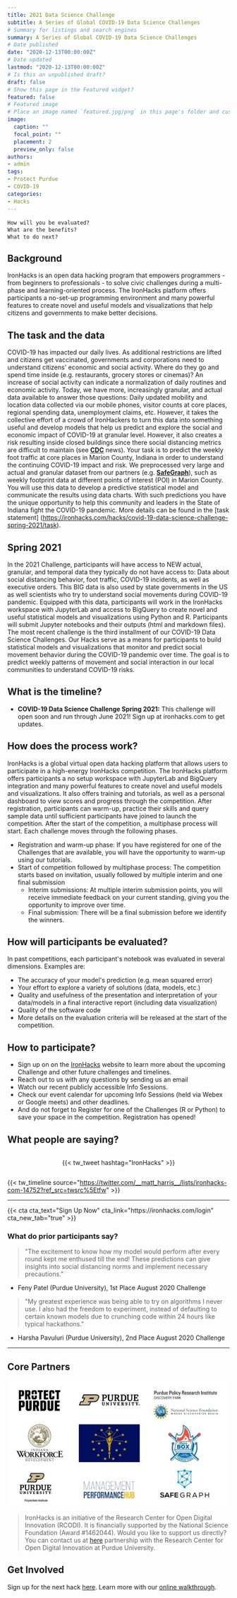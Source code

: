 ```yaml
---
title: 2021 Data Science Challenge
subtitle: A Series of Global COVID-19 Data Science Challenges
# Summary for listings and search engines
summary: A Series of Global COVID-19 Data Science Challenges
# Date published
date: "2020-12-13T00:00:00Z"
# Date updated
lastmod: "2020-12-13T00:00:00Z"
# Is this an unpublished draft?
draft: false
# Show this page in the Featured widget?
featured: false
# Featured image
# Place an image named `featured.jpg/png` in this page's folder and customize its options here.
image:
  caption: ""
  focal_point: ""
  placement: 2
  preview_only: false
authors:
- admin
tags:
- Protect Purdue
- COVID-19
categories:
- Hacks
---
```




    How will you be evaluated?
    What are the benefits?
    What to do next?
## Background
IronHacks is an open data hacking program that empowers programmers - from beginners to professionals - to solve civic challenges during a multi-phase and learning-oriented process. The IronHacks platform offers participants a no-set-up programming environment and many powerful features to create novel and useful models and visualizations that help citizens and governments to make better decisions.

## The task and the data 
COVID-19 has impacted our daily lives. As additional restrictions are lifted and citizens get vaccinated, governments and corporations need to understand citizens' economic and social activity. Where do they go and spend time inside (e.g. restaurants, grocery stores or cinemas)? An increase of social activity can indicate a normalization of daily routines and economic activity. Today, we have more, increasingly granular, and actual data available to answer those questions: Daily updated mobility and location data collected via our mobile phones, visitor counts at core places, regional spending data, unemployment claims, etc. However, it takes the collective effort of a crowd of IronHackers to turn this data into something useful and develop models that help us predict and explore the social and economic impact of COVID-19 at granular level.
 However, it also creates a risk resulting inside closed buildings since there social distancing metrics are difficult to maintain (see **[CDC](https://bit.ly/2UVHMCM)** news).  Your task is to predict the weekly foot traffic at core places in Marion County, Indiana in order to understand the continuing COVID-19 impact and risk. We preprocessed very large and actual and granular dataset from our partners (e.g. **[SafeGraph](http://safegraph.com)**), such as weekly footprint data at different points of interest (POI) in Marion County.  You will use this data to develop a predictive statistical model and communicate the results using data charts. With such predictions you have the unique opportunity to help this community and leaders in the State of Indiana fight the COVID-19 pandemic. More details can be found in the [task statement] (https://ironhacks.com/hacks/covid-19-data-science-challenge-spring-2021/task). 

## Spring 2021
In the 2021 Challenge, participants will have access to NEW actual, granular, and temporal data they typically do not have access to: Data about social distancing behavior, foot traffic, COVID-19 incidents, as well as executive orders. This BIG data is also used by state governments in the US as well scientists who try to understand social movements during COVID-19 pandemic.
Equipped with this data, participants will work in the IronHacks workspace with JupyterLab and access to BigQuery to create novel and useful statistical models and visualizations using Python and R. Participants will submit Jupyter notebooks and their outputs (html and markdown files).
The most recent challenge is the third installment of our COVID-19 Data Science Challenges. Our Hacks serve as a means for participants to build statistical models and visualizations that monitor and predict social movement behavior during the COVID-19 pandemic over time. The goal is to predict weekly patterns of movement and social interaction in our local communities to understand COVID-19 risks.

## What is the timeline?
- **COVID-19 Data Science Challenge Spring 2021:** This challenge will open soon and run through June 2021! Sign up at ironhacks.com to get updates.

## How does the process work?
IronHacks is a global virtual open data hacking platform that allows users to participate in a high-energy IronHacks competition. The IronHacks platform offers participants a no setup workspace with JupyterLab and BigQuery integration and many powerful features to create novel and useful models and visualizations. It also offers training and tutorials, as well as a personal dashboard to view scores and progress through the competition. After registration, participants can warm-up, practice their skills and query sample data until sufficient participants have joined to launch the competition. After the start of the competition, a multiphase process will start. Each challenge moves through the following phases.
- Registration and warm-up phase: If you have registered for one of the Challenges that are available, you will have the opportunity to warm-up using our tutorials.
- Start of competition followed by multiphase process: The competition starts based on invitation, usually followed by multiple interim and one final submission
  - Interim submissions: At multiple interim submission points, you will receive immediate feedback on your current standing, giving you the opportunity to improve over time.
  - Final submission: There will be a final submission before we identify the winners.

## How will participants be evaluated?
In past competitions, each participant's notebook was evaluated in several dimensions. Examples are:
- The accuracy of your model's prediction (e.g. mean squared error)
- Your effort to explore a variety of solutions (data, models, etc.)
- Quality and usefulness of the presentation and interpretation of your data/models in a final interactive report (including data visualization)
- Quality of the software code
- More details on the evaluation criteria will be released at the start of the competition.

## How to participate?
- Sign up on on the [IronHacks](https://ironhacks.com) website to learn more about the upcoming Challenge and other future challenges and timelines.
- Reach out to us with any questions by sending us an email
- Watch our recent publicly accessible Info Sessions.
- Check our event calendar for upcoming Info Sessions (held via Webex or Google meets) and other deadlines.
- And do not forget to Register for one of the Challenges (R or Python) to save your space in the competition. Registration has opened!

## What people are saying?

<div style="display:flex; justify-content: center; padding: 1em 0">
  {{< tw_tweet hashtag="IronHacks" >}}
</div>

{{< tw_timeline source="https://twitter.com/__matt_harris__/lists/ironhacks-com-14752?ref_src=twsrc%5Etfw" >}}

---
<div class="center">
  {{< cta cta_text="Sign Up Now" cta_link="https://ironhacks.com/login" cta_new_tab="true" >}}
</div>

### What do prior participants say?
> "The excitement to know how my model would perform after every round kept me enthused till the end! These predictions can give insights into social distancing norms and implement necessary precautions."
- Feny Patel (Purdue University), 1st Place August 2020 Challenge

> "My greatest experience was being able to try on algorithms I never use. I also had the freedom to experiment, instead of defaulting to certain known models due to crunching code within 24 hours like typical hackathons."
- Harsha Pavuluri (Purdue University), 2nd Place August 2020 Challenge

---

## Core Partners
![](./ironhacks-partners-2020.jpg)
> IronHacks is an initiative of the Research Center for Open Digital Innovation (RCODI).
  It is financially supported by the National Science Foundation (Award #1462044).
Would you like to support us directly? You can contact us at [here](mailto:c562462b.groups.purdue.edu@amer.teams.ms) partnership with the Research Center for Open Digital Innovation at Purdue University.

## Get Involved
Sign up for the next hack [here](https://ironhacks.com).
Learn more with our [online walkthrough](https://www.youtube.com/watch?v=8YLLXMhtTB4).
